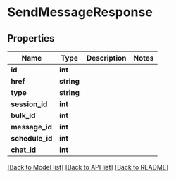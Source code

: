 # SendMessageResponse

## Properties
Name | Type | Description | Notes
------------ | ------------- | ------------- | -------------
**id** | **int** |  | 
**href** | **string** |  | 
**type** | **string** |  | 
**session_id** | **int** |  | 
**bulk_id** | **int** |  | 
**message_id** | **int** |  | 
**schedule_id** | **int** |  | 
**chat_id** | **int** |  | 

[[Back to Model list]](../README.md#documentation-for-models) [[Back to API list]](../README.md#documentation-for-api-endpoints) [[Back to README]](../README.md)


